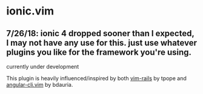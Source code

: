 # ionic.vim

## 7/26/18: ionic 4 dropped sooner than I expected, I may not have any use for this. just use whatever plugins you like for the framework you're using. 

currently under development

This plugin is heavily influenced/inspired by both [vim-rails](https://github.com/tpope/vim-rails) by tpope and [angular-cli.vim](https://github.com/bdauria/angular-cli.vim) by bdauria.

